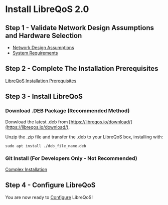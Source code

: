 # Install LibreQoS 2.0

## Step 1 - Validate Network Design Assumptions and Hardware Selection

- [Network Design Assumptions](../../Quickstart/networkdesignassumptions.md)
- [System Requirements](../../SystemRequirements/Compute.md)

## Step 2 - Complete The Installation Prerequisites

[LibreQoS Installation Prerequisites](quickstart-prereq.md)

## Step 3 - Install LibreQoS

### Download .DEB Package (Recommended Method)

Donwload the latest .deb from [https://libreqos.io/download/](https://libreqos.io/download/).

Unzip the .zip file and transfer the .deb to your LibreQoS box, installing with:
```
sudo apt install ./deb_file_name.deb
```

### Git Install (For Developers Only - Not Recommended)

[Complex Installation](../TechnicalDocs/git-install.md)

## Step 4 - Configure LibreQoS

You are now ready to [Configure](./configuration.md) LibreQoS!
